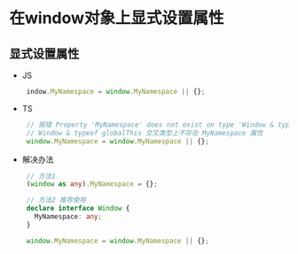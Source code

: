 # 在window对象上显式设置属性

## 显式设置属性

+ JS

   ```ts
    indow.MyNamespace = window.MyNamespace || {};
    ```

+ TS

   ```ts
    // 报错 Property 'MyNamespace' does not exist on type 'Window & typeof globalThis'.(2339)
    // Window & typeof globalThis 交叉类型上不存在 MyNamespace 属性
    window.MyNamespace = window.MyNamespace || {};
    ```

+ 解决办法

   ```ts
    // 方法1
    (window as any).MyNamespace = {};
    ```

   ```ts
    // 方法2 推荐使用
    declare interface Window {
      MyNamespace: any;
    }

    window.MyNamespace = window.MyNamespace || {};
    ```
